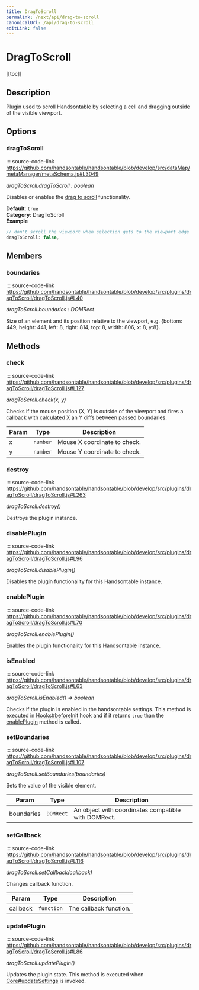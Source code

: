 ```yaml
---
title: DragToScroll
permalink: /next/api/drag-to-scroll
canonicalUrl: /api/drag-to-scroll
editLink: false
---
```


# DragToScroll

[[toc]]

## Description

Plugin used to scroll Handsontable by selecting a cell and dragging outside of the visible viewport.


## Options

### dragToScroll
::: source-code-link https://github.com/handsontable/handsontable/blob/develop/src/dataMap/metaManager/metaSchema.js#L3049


_dragToScroll.dragToScroll : boolean_

Disables or enables the [drag to scroll](#DragToScroll) functionality.

**Default**: <code>true</code>  
**Category**: DragToScroll  
**Example**  
```js
// don't scroll the viewport when selection gets to the viewport edge
dragToScroll: false,
```

## Members

### boundaries
::: source-code-link https://github.com/handsontable/handsontable/blob/develop/src/plugins/dragToScroll/dragToScroll.js#L40


_dragToScroll.boundaries : DOMRect_

Size of an element and its position relative to the viewport,
e.g. {bottom: 449, height: 441, left: 8, right: 814, top: 8, width: 806, x: 8, y:8}.


## Methods

### check
::: source-code-link https://github.com/handsontable/handsontable/blob/develop/src/plugins/dragToScroll/dragToScroll.js#L127


_dragToScroll.check(x, y)_

Checks if the mouse position (X, Y) is outside of the viewport and fires a callback with calculated X an Y diffs
between passed boundaries.


| Param | Type | Description |
| --- | --- | --- |
| x | `number` | Mouse X coordinate to check. |
| y | `number` | Mouse Y coordinate to check. |



### destroy
::: source-code-link https://github.com/handsontable/handsontable/blob/develop/src/plugins/dragToScroll/dragToScroll.js#L263


_dragToScroll.destroy()_

Destroys the plugin instance.



### disablePlugin
::: source-code-link https://github.com/handsontable/handsontable/blob/develop/src/plugins/dragToScroll/dragToScroll.js#L96


_dragToScroll.disablePlugin()_

Disables the plugin functionality for this Handsontable instance.



### enablePlugin
::: source-code-link https://github.com/handsontable/handsontable/blob/develop/src/plugins/dragToScroll/dragToScroll.js#L70


_dragToScroll.enablePlugin()_

Enables the plugin functionality for this Handsontable instance.



### isEnabled
::: source-code-link https://github.com/handsontable/handsontable/blob/develop/src/plugins/dragToScroll/dragToScroll.js#L63


_dragToScroll.isEnabled() ⇒ boolean_

Checks if the plugin is enabled in the handsontable settings. This method is executed in [Hooks#beforeInit](./Hooks/#beforeInit)
hook and if it returns `true` than the [enablePlugin](#DragToScroll+enablePlugin) method is called.



### setBoundaries
::: source-code-link https://github.com/handsontable/handsontable/blob/develop/src/plugins/dragToScroll/dragToScroll.js#L107


_dragToScroll.setBoundaries(boundaries)_

Sets the value of the visible element.


| Param | Type | Description |
| --- | --- | --- |
| boundaries | `DOMRect` | An object with coordinates compatible with DOMRect. |



### setCallback
::: source-code-link https://github.com/handsontable/handsontable/blob/develop/src/plugins/dragToScroll/dragToScroll.js#L116


_dragToScroll.setCallback(callback)_

Changes callback function.


| Param | Type | Description |
| --- | --- | --- |
| callback | `function` | The callback function. |



### updatePlugin
::: source-code-link https://github.com/handsontable/handsontable/blob/develop/src/plugins/dragToScroll/dragToScroll.js#L86


_dragToScroll.updatePlugin()_

Updates the plugin state. This method is executed when [Core#updateSettings](./Core/#updateSettings) is invoked.


